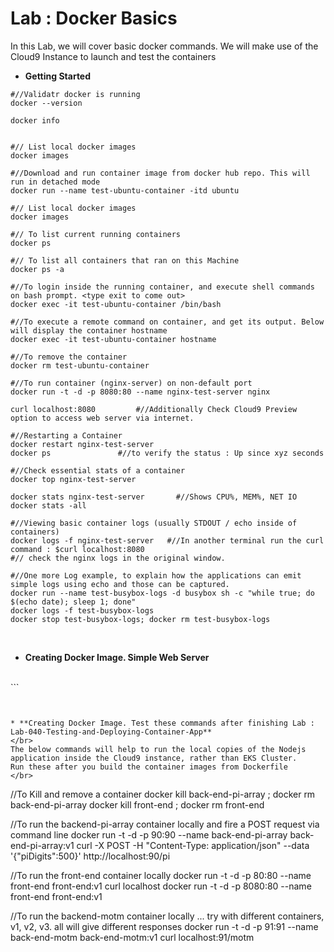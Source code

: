 # Lab : Docker Basics

In this Lab, we will cover basic docker commands. We will make use of the Cloud9 Instance to launch and test the containers


* **Getting Started**
```
#//Validatr docker is running
docker --version

docker info


#// List local docker images
docker images

#//Download and run container image from docker hub repo. This will run in detached mode
docker run --name test-ubuntu-container -itd ubuntu

#// List local docker images
docker images

#// To list current running containers
docker ps

#// To list all containers that ran on this Machine
docker ps -a 

#//To login inside the running container, and execute shell commands on bash prompt. <type exit to come out>
docker exec -it test-ubuntu-container /bin/bash

#//To execute a remote command on container, and get its output. Below will display the container hostname
docker exec -it test-ubuntu-container hostname

#//To remove the container
docker rm test-ubuntu-container

#//To run container (nginx-server) on non-default port
docker run -t -d -p 8080:80 --name nginx-test-server nginx

curl localhost:8080         #//Additionally Check Cloud9 Preview option to access web server via internet.

#//Restarting a Container
docker restart nginx-test-server
docker ps               #//to verify the status : Up since xyz seconds

#//Check essential stats of a container
docker top nginx-test-server

docker stats nginx-test-server       #//Shows CPU%, MEM%, NET IO
docker stats -all

#//Viewing basic container logs (usually STDOUT / echo inside of containers)
docker logs -f nginx-test-server   #//In another terminal run the curl command : $curl localhost:8080
#// check the nginx logs in the original window.

#//One more Log example, to explain how the applications can emit simple logs using echo and those can be captured.
docker run --name test-busybox-logs -d busybox sh -c "while true; do $(echo date); sleep 1; done"
docker logs -f test-busybox-logs
docker stop test-busybox-logs; docker rm test-busybox-logs

```
</br>

* **Creating Docker Image. Simple Web Server**
</br>
```

```


* **Creating Docker Image. Test these commands after finishing Lab : Lab-040-Testing-and-Deploying-Container-App**
</br>
The below commands will help to run the local copies of the Nodejs application inside the Cloud9 instance, rather than EKS Cluster.
Run these after you build the container images from Dockerfile
</br>
```
//To Kill and remove a container
docker kill back-end-pi-array ; docker rm back-end-pi-array
docker kill front-end ; docker rm front-end

//To run the backend-pi-array container locally and fire a POST request via command line
docker run -t -d -p 90:90 --name back-end-pi-array back-end-pi-array:v1
curl -X POST -H "Content-Type: application/json" --data '{"piDigits":500}' http://localhost:90/pi

//To run the front-end container locally
docker run -t -d -p 80:80 --name front-end front-end:v1
curl localhost
docker run -t -d -p 8080:80 --name front-end front-end:v1


//To run the backend-motm container locally   ... try with different containers, v1, v2, v3. all will give different responses
docker run -t -d -p 91:91 --name back-end-motm back-end-motm:v1
curl localhost:91/motm
```
